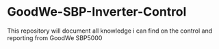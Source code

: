 # GoodWe-SBP-Inverter-Control
This repository will document all knowledge i can find on the control and reporting from GoodWe SBP5000
